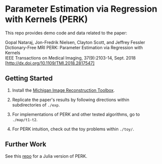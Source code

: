 # Parameter Estimation via Regression with Kernels (PERK)  

This repo provides demo code and data related to the paper:

Gopal Nataraj, Jon-Fredrik Nielsen, Clayton Scott, and Jeffrey Fessler  
Dictionary-Free MRI PERK: Parameter Estimation via Regression with Kernels  
IEEE Transactions on Medical Imaging, 37(9):2103-14, Sept. 2018  
[http://dx.doi.org/10.1109/TMI.2018.2817547]  

## Getting Started

1. Install the [Michigan Image Reconstruction Toolbox](https://github.com/JeffFessler/mirt).

2. Replicate the paper's results by following directions within subdirectories of `./exp`. 

3. For implementations of PERK and other tested algorithms, go to `./map/t1-t2`.

4. For PERK intuition, check out the toy problems within `./toy/`.

## Further Work

See this [repo](https://github.com/StevenWhitaker/PERK.jl) for a Julia version of PERK.

